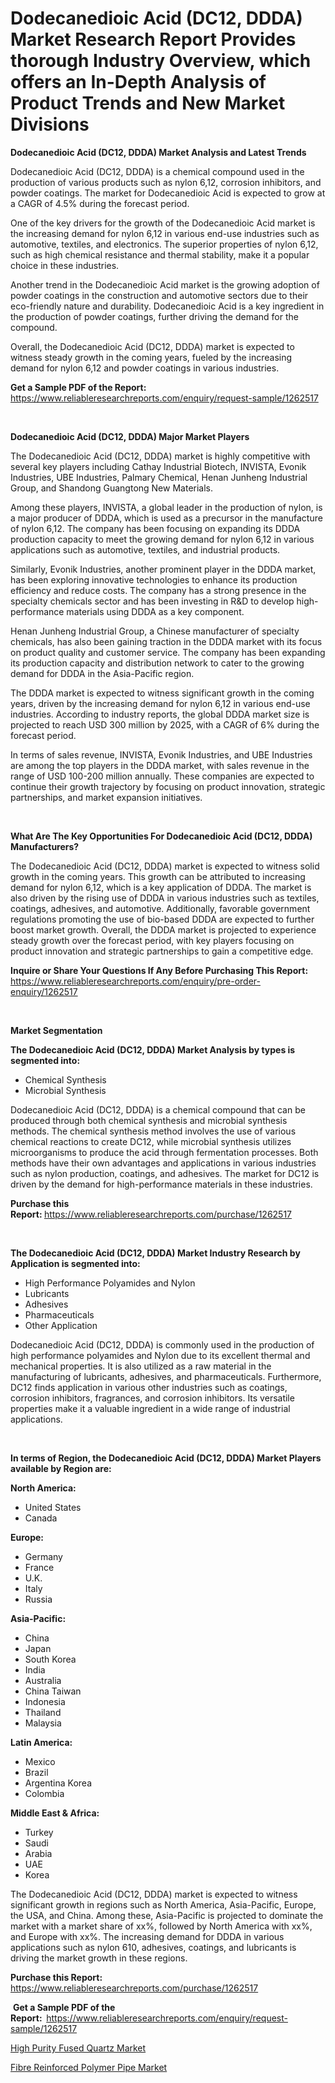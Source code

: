<p><h1>Dodecanedioic Acid (DC12, DDDA) Market Research Report Provides thorough Industry Overview, which offers an In-Depth Analysis of Product Trends and New Market Divisions</h1></p><p><strong>Dodecanedioic Acid (DC12, DDDA) Market Analysis and Latest Trends</strong></p>
<p><p>Dodecanedioic Acid (DC12, DDDA) is a chemical compound used in the production of various products such as nylon 6,12, corrosion inhibitors, and powder coatings. The market for Dodecanedioic Acid is expected to grow at a CAGR of 4.5% during the forecast period. </p><p>One of the key drivers for the growth of the Dodecanedioic Acid market is the increasing demand for nylon 6,12 in various end-use industries such as automotive, textiles, and electronics. The superior properties of nylon 6,12, such as high chemical resistance and thermal stability, make it a popular choice in these industries.</p><p>Another trend in the Dodecanedioic Acid market is the growing adoption of powder coatings in the construction and automotive sectors due to their eco-friendly nature and durability. Dodecanedioic Acid is a key ingredient in the production of powder coatings, further driving the demand for the compound.</p><p>Overall, the Dodecanedioic Acid (DC12, DDDA) market is expected to witness steady growth in the coming years, fueled by the increasing demand for nylon 6,12 and powder coatings in various industries.</p></p>
<p><strong>Get a Sample PDF of the Report:&nbsp;</strong> <a href="https://www.reliableresearchreports.com/enquiry/request-sample/1262517">https://www.reliableresearchreports.com/enquiry/request-sample/1262517</a></p>
<p>&nbsp;</p>
<p><strong>Dodecanedioic Acid (DC12, DDDA) Major Market Players</strong></p>
<p><p>The Dodecanedioic Acid (DC12, DDDA) market is highly competitive with several key players including Cathay Industrial Biotech, INVISTA, Evonik Industries, UBE Industries, Palmary Chemical, Henan Junheng Industrial Group, and Shandong Guangtong New Materials. </p><p>Among these players, INVISTA, a global leader in the production of nylon, is a major producer of DDDA, which is used as a precursor in the manufacture of nylon 6,12. The company has been focusing on expanding its DDDA production capacity to meet the growing demand for nylon 6,12 in various applications such as automotive, textiles, and industrial products. </p><p>Similarly, Evonik Industries, another prominent player in the DDDA market, has been exploring innovative technologies to enhance its production efficiency and reduce costs. The company has a strong presence in the specialty chemicals sector and has been investing in R&D to develop high-performance materials using DDDA as a key component. </p><p>Henan Junheng Industrial Group, a Chinese manufacturer of specialty chemicals, has also been gaining traction in the DDDA market with its focus on product quality and customer service. The company has been expanding its production capacity and distribution network to cater to the growing demand for DDDA in the Asia-Pacific region.</p><p>The DDDA market is expected to witness significant growth in the coming years, driven by the increasing demand for nylon 6,12 in various end-use industries. According to industry reports, the global DDDA market size is projected to reach USD 300 million by 2025, with a CAGR of 6% during the forecast period. </p><p>In terms of sales revenue, INVISTA, Evonik Industries, and UBE Industries are among the top players in the DDDA market, with sales revenue in the range of USD 100-200 million annually. These companies are expected to continue their growth trajectory by focusing on product innovation, strategic partnerships, and market expansion initiatives.</p></p>
<p>&nbsp;</p>
<p><strong>What Are The Key Opportunities For Dodecanedioic Acid (DC12, DDDA) Manufacturers?</strong></p>
<p><p>The Dodecanedioic Acid (DC12, DDDA) market is expected to witness solid growth in the coming years. This growth can be attributed to increasing demand for nylon 6,12, which is a key application of DDDA. The market is also driven by the rising use of DDDA in various industries such as textiles, coatings, adhesives, and automotive. Additionally, favorable government regulations promoting the use of bio-based DDDA are expected to further boost market growth. Overall, the DDDA market is projected to experience steady growth over the forecast period, with key players focusing on product innovation and strategic partnerships to gain a competitive edge.</p></p>
<p><strong>Inquire or Share Your Questions If Any Before Purchasing This Report:</strong> <a href="https://www.reliableresearchreports.com/enquiry/pre-order-enquiry/1262517">https://www.reliableresearchreports.com/enquiry/pre-order-enquiry/1262517</a></p>
<p>&nbsp;</p>
<p><strong>Market Segmentation</strong></p>
<p><strong>The Dodecanedioic Acid (DC12, DDDA) Market Analysis by types is segmented into:</strong></p>
<p><ul><li>Chemical Synthesis</li><li>Microbial Synthesis</li></ul></p>
<p><p>Dodecanedioic Acid (DC12, DDDA) is a chemical compound that can be produced through both chemical synthesis and microbial synthesis methods. The chemical synthesis method involves the use of various chemical reactions to create DC12, while microbial synthesis utilizes microorganisms to produce the acid through fermentation processes. Both methods have their own advantages and applications in various industries such as nylon production, coatings, and adhesives. The market for DC12 is driven by the demand for high-performance materials in these industries.</p></p>
<p><strong>Purchase this Report:&nbsp;</strong><a href="https://www.reliableresearchreports.com/purchase/1262517">https://www.reliableresearchreports.com/purchase/1262517</a></p>
<p>&nbsp;</p>
<p><strong>The Dodecanedioic Acid (DC12, DDDA) Market Industry Research by Application is segmented into:</strong></p>
<p><ul><li>High Performance Polyamides and Nylon</li><li>Lubricants</li><li>Adhesives</li><li>Pharmaceuticals</li><li>Other Application</li></ul></p>
<p><p>Dodecanedioic Acid (DC12, DDDA) is commonly used in the production of high performance polyamides and Nylon due to its excellent thermal and mechanical properties. It is also utilized as a raw material in the manufacturing of lubricants, adhesives, and pharmaceuticals. Furthermore, DC12 finds application in various other industries such as coatings, corrosion inhibitors, fragrances, and corrosion inhibitors. Its versatile properties make it a valuable ingredient in a wide range of industrial applications.</p></p>
<p>&nbsp;</p>
<p><strong>In terms of Region, the Dodecanedioic Acid (DC12, DDDA) Market Players available by Region are:</strong></p>
<p>
    <p> <strong> North America: </strong>
        <ul>
            <li>United States</li>
            <li>Canada</li>
        </ul>
        </p> 
    <p> <strong> Europe: </strong>
        <ul>
            <li>Germany</li>
            <li>France</li>
            <li>U.K.</li>
            <li>Italy</li>
            <li>Russia</li>
        </ul>
        </p> 
    <p> <strong> Asia-Pacific: </strong>
        <ul>
            <li>China</li>
            <li>Japan</li>
            <li>South Korea</li>
            <li>India</li>
            <li>Australia</li>
            <li>China Taiwan</li>
            <li>Indonesia</li>
            <li>Thailand</li>
            <li>Malaysia</li>
        </ul>
        </p> 
    <p> <strong> Latin America: </strong>
        <ul>
            <li>Mexico</li>
            <li>Brazil</li>
            <li>Argentina Korea</li>
            <li>Colombia</li>
        </ul>
        </p> 
    <p> <strong> Middle East & Africa: </strong>
        <ul>
            <li>Turkey</li>
            <li>Saudi</li>
            <li>Arabia</li>
            <li>UAE</li>
            <li>Korea</li>
        </ul>
    </p>
    </p>
<p><p>The Dodecanedioic Acid (DC12, DDDA) market is expected to witness significant growth in regions such as North America, Asia-Pacific, Europe, the USA, and China. Among these, Asia-Pacific is projected to dominate the market with a market share of xx%, followed by North America with xx%, and Europe with xx%. The increasing demand for DDDA in various applications such as nylon 610, adhesives, coatings, and lubricants is driving the market growth in these regions.</p></p>
<p><strong>Purchase this Report: </strong><a href="https://www.reliableresearchreports.com/purchase/1262517">https://www.reliableresearchreports.com/purchase/1262517</a></p>
<p>&nbsp;<strong>Get a Sample PDF of the Report:&nbsp;&nbsp;</strong><a href="https://www.reliableresearchreports.com/enquiry/request-sample/1262517">https://www.reliableresearchreports.com/enquiry/request-sample/1262517</a></p>
<p><strong></strong></p>
<p><p><a href="https://military-diascia-e68.notion.site/High-Purity-Fused-Quartz-Market-Growth-Market-Trends-COVID-19-Impact-and-Forecasts-for-period-fro-496e61e65a244a34a8a99629112a6326">High Purity Fused Quartz Market</a></p><p><a href="https://github.com/edytherolanlouisejk1miz0wig/Market-Research-Report-List-1/blob/main/fibre-reinforced-polymer-pipe-market.md">Fibre Reinforced Polymer Pipe Market</a></p></p>